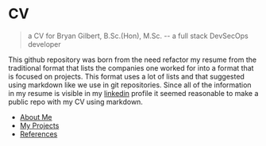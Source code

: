 # CV

> a CV for Bryan Gilbert, B.Sc.(Hon), M.Sc. -- a full stack DevSecOps developer


This github repository was born from the need refactor my resume from the traditional format that lists
the companies one worked for into a format that is focused on projects. This format uses a lot of lists and that
suggested using markdown like we use in git repositories.  Since all of the information in my resume is visible in my 
[linkedin](https://www.linkedin.com/in/bryangilbertsoftware) 
profile it seemed reasonable to make a public repo with my CV using markdown.

- [About Me](/about.md)
- [My Projects](/projects/md)
- [References](/refs.md)



